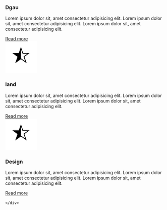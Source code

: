 <!DOCTYPE html>
<html lang="en">
<head>
    <meta charset="UTF-8">
    <meta http-equiv="X-UA-Compatible" content="IE=edge">
    <meta name="viewport" content="width=device-width, initial-scale=1.0">
    <title>Document</title>
    <link rel="stylesheet" href="style2.css">
</head>
<body>
   <div class="container">
     <div class="card">
         <div class="face face1 cot">
            <div class="content">
                <img src="images/app.jpg" alt="">
                <h3>Dgau</h3>
            </div>
         </div>
         <div class="face face2">
            <div class="content">
                <p>Lorem ipsum dolor sit,
                    amet consectetur adipisicing elit. 
                    Lorem ipsum dolor sit,
                    amet consectetur adipisicing elit. 
                    Lorem ipsum dolor sit,
                    amet consectetur adipisicing elit. 
                        </p>
                <a href="#">Read more</a>
            </div>
        </div>
     </div>
     <div class="card">
        <div class="face face1">
           <div class="content">
               <img src="hs.png" alt="">
               <h3>land</h3>
           </div>
        </div>
        <div class="face face2">
           <div class="content">
               <p>Lorem ipsum dolor sit,
                amet consectetur adipisicing elit. 
                Lorem ipsum dolor sit,
                amet consectetur adipisicing elit. 
                Lorem ipsum dolor sit,
                amet consectetur adipisicing elit. 
                    </p>
               <a href="#">Read more</a>
           </div>
       </div>
    </div>
    <div class="card">
        <div class="face face1">
           <div class="content">
               <img src="hs.png" alt="">
               <h3>Design</h3>
           </div>
        </div>
        <div class="face face2">
           <div class="content">
            <p>Lorem ipsum dolor sit,
                amet consectetur adipisicing elit. 
                Lorem ipsum dolor sit,
                amet consectetur adipisicing elit. 
                Lorem ipsum dolor sit,
                amet consectetur adipisicing elit. 
                    </p>
                    <a href="#">Read more</a>
          </div>
       </div>

    </div>
   </div>

</body>
</html>
